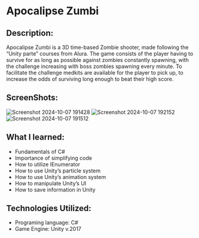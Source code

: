 # Apocalipse Zumbi

## Description:
Apocalipse Zumbi is a 3D time-based Zombie shooter, made following the “Unity parte” courses from Alura. The game consists of the player having to survive for as long as possible against zombies constantly spawning, with the challenge increasing with boss zombies spawning every minute. To facilitate the challenge medkits are available for the player to pick up, to increase the odds of surviving long enough to beat their high score. 

## ScreenShots:
![Screenshot 2024-10-07 191428](https://github.com/user-attachments/assets/40ac783d-bb82-4649-a640-be73174331b8)
![Screenshot 2024-10-07 192152](https://github.com/user-attachments/assets/228bd267-8021-4ea6-96ac-deb1155631b2)
![Screenshot 2024-10-07 191512](https://github.com/user-attachments/assets/3aa8688b-84da-4c81-8fce-454b01c2887e)

## What I learned:
- Fundamentals of C#
- Importance of simplifying code 
- How to utilize IEnumerator
- How to use Unity’s particle system
- How to use Unity’s animation system
- How to manipulate Unity’s UI 
- How to save information in Unity

## Technologies Utilized:
- Programing language: C#
- Game Engine: Unity v.2017
